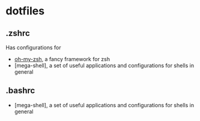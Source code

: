 # dotfiles
## .zshrc
Has configurations for 
- [oh-my-zsh](https://github.com/robbyrussell/oh-my-zsh), a fancy framework for zsh
- [mega-shell], a set of useful applications and configurations for shells in general

## .bashrc
- [mega-shell], a set of useful applications and configurations for shells in general
